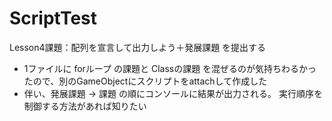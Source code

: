 # ScriptTest
Lesson4課題：配列を宣言して出力しよう＋発展課題 を提出する

- 1ファイルに forループ の課題と Classの課題 を混ぜるのが気持ちわるかったので、別のGameObjectにスクリプトをattachして作成した
- 伴い、発展課題 → 課題 の順にコンソールに結果が出力される。 実行順序を制御する方法があれば知りたい
